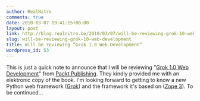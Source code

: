 ```yaml
---
author: RealNitro
comments: true
date: 2010-03-07 19:41:15+00:00
layout: post
link: http://blog.realnitro.be/2010/03/07/will-be-reviewing-grok-10-web-development/
slug: will-be-reviewing-grok-10-web-development
title: Will be reviewing “Grok 1.0 Web Development”
wordpress_id: 53
---
```


This is just a quick note to announce that I will be reviewing "[Grok 1.0 Web Development](http://www.packtpub.com/grok-1-0-web-development/book?utm_source=blog.realnitro.be&utm_medium=bookrev&utm_content=blog&utm_campaign=mdb_002626)" from [Packt Publishing](http://www.packtpub.com/). They kindly provided me with an elektronic copy of the book. I'm looking forward to getting to know a new Python web framework ([Grok](http://grok.zope.org/)) and the framework it's based on ([Zope 3](http://www.zope.org/)). To be continued...
